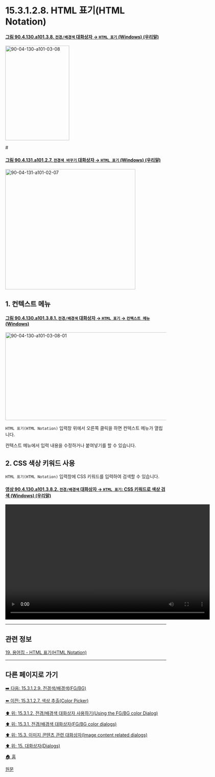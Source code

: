 # 15.3.1.2.8. HTML 표기(HTML Notation)

<a id="90-04-130-a101-03-08"></a>

#### [그림 90.4.130.a101.3.8. `전경/배경색` 대화상자 → `HTML 표기` (Windows) (우리말)](./90-04-0130-fg_bg_color.md#90-04-130-a101-03-08)
<img width="200" height="296" alt="90-04-130-a101-03-08" src="https://github.com/wonder13662/gimp/assets/15767104/25f284cd-85f0-4f38-a62b-c73b6e70ec79" />

#<a id="90-04-131-a101-02-07"></a>

#### [그림 90.4.131.a101.2.7. `전경색 바꾸기` 대화상자 → `HTML 표기` (Windows) (우리말)](./90-04-0131-change_foreground_color.md#90-04-131-a101-02-07)
<img width="407" height="376" alt="90-04-131-a101-02-07" src="https://github.com/wonder13662/gimp/assets/15767104/3a831c22-3d62-40ec-89fa-6cbcc608561f" />

<a id="15-03-01-02-08-s1"></a>

## 1. 컨텍스트 메뉴

<a id="90-04-130-a101-03-08-01"></a>

#### [그림 90.4.130.a101.3.8.1. `전경/배경색` 대화상자 → `HTML 표기` → `컨텍스트 메뉴` (Windows)](./90-04-0130-fg_bg_color.md#90-04-130-a101-03-08-01)
<img width="519" height="275" alt="90-04-130-a101-03-08-01" src="https://github.com/wonder13662/gimp/assets/15767104/9f4ae562-95b2-40d3-b330-ba218b691c0e" />

`HTML 표기(HTML Notation)` 입력창 위에서 오른쪽 클릭을 하면 컨텍스트 메뉴가 열립니다.

컨텍스트 메뉴에서 입력 내용을 수정하거나 붙여넣기를 할 수 있습니다.

<a id="15-03-01-02-08-s2"></a>

## 2. CSS 색상 키워드 사용

`HTML 표기(HTML Notation)` 입력창에 CSS 키워드를 입력하여 검색할 수 있습니다.

<a id="90-04-130-a101-03-08-02"></a>

#### [영상 90.4.130.a101.3.8.2. `전경/배경색` 대화상자 → `HTML 표기`: CSS 키워드로 색상 검색 (Windows) (우리말)](./90-04-0130-fg_bg_color.md#90-04-130-a101-03-08-02)
<video controls="controls" width="640" height="360" src="https://github.com/wonder13662/gimp/assets/15767104/856437c1-2fca-402d-87d7-e1befc71b2f9"></video>

***

## 관련 정보

[19. 용어집 - HTML 표기(HTML Notation)](./19-glossaryx-html_notation.md)

***

## 다른 페이지로 가기

[➡️ 다음: 15.3.1.2.9. 전경색/배경색(FG/BG)](./15-03-01-02-09-fg_n_bg.md)

[⬅️ 이전: 15.3.1.2.7. 색상 추출(Color Picker)](./15-03-01-02-07-color_picker.md)

[⬆️ 위: 15.3.1.2. 전경/배경색 대화상자 사용하기(Using the FG/BG color Dialog)](./15-03-01-02-00-using_the_fg_bg_color_dialog.md)

[⬆️ 위: 15.3.1. 전경/배경색 대화상자(FG/BG color dialogs)](./15-03-01-00-fg-bg-color-dialogs.md)

[⬆️ 위: 15.3. 이미지 콘텐츠 관련 대화상자(Image content related dialogs)](./15-03-00-image-content-related-dialogs.md)

[⬆️ 위: 15. 대화상자(Dialogs)](./15-00-dialogs.md)

[🏠 홈](./00-home.md)

[원문](https://docs.gimp.org/2.10/ko/gimp-dialogs-content.html#gimp-colorselector-html)